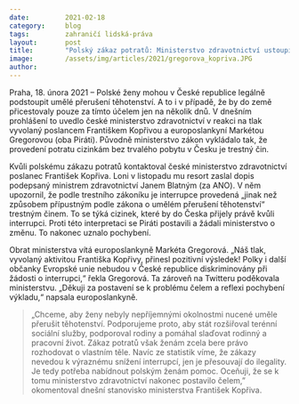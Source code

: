 ```yaml
---
date:         2021-02-18
category:     blog
tags:         zahraničí lidská-práva
layout:       post
title:        "Polský zákaz potratů: Ministerstvo zdravotnictví ustoupilo tlaku veřejnosti i Pirátů a umožní Polkám interrupce v Česku"
image:        /assets/img/articles/2021/gregorova_kopriva.JPG
author:       
---
```


Praha, 18. února 2021 – Polské ženy mohou v České republice legálně podstoupit umělé přerušení těhotenství. A to i v případě, že by do země přicestovaly pouze za tímto účelem jen na několik dnů. V dnešním prohlášení to uvedlo české ministerstvo zdravotnictví v reakci na tlak vyvolaný poslancem Františkem Kopřivou a europoslankyní Markétou Gregorovou (oba Piráti). Původně ministerstvo zákon vykládalo tak, že provedení potratu cizinkám bez trvalého pobytu v Česku je trestný čin.

Kvůli polskému zákazu potratů kontaktoval české ministerstvo zdravotnictví poslanec František Kopřiva. Loni v listopadu mu resort zaslal dopis podepsaný ministrem zdravotnictví Janem Blatným (za ANO). V něm upozornil, že podle trestního zákoníku je interrupce provedená „jinak než způsobem přípustným podle zákona o umělém přerušení těhotenství“ trestným činem. To se týká cizinek, které by do Česka přijely právě kvůli interrupci. Proti této interpretaci se Piráti postavili a žádali ministerstvo o změnu. To nakonec uznalo pochybení.

Obrat ministerstva vítá europoslankyně Markéta Gregorová. „Náš tlak, vyvolaný aktivitou Františka Kopřivy, přinesl pozitivní výsledek! Polky i další občanky Evropské unie nebudou v České republice diskriminovány při žádosti o interrupci,“ řekla Gregorová. Ta zároveň na Twitteru poděkovala ministerstvu. „Děkuji za postavení se k problému čelem a reflexi pochybení výkladu,“ napsala europoslankyně.

> „Chceme, aby ženy nebyly nepříjemnými okolnostmi nucené uměle přerušit těhotenství. Podporujeme proto, aby stát rozšiřoval terénní sociální služby, podporoval rodiny a pomáhal slaďovat rodinný a pracovní život. Zákaz potratů však ženám zcela bere právo rozhodovat o vlastním těle. Navíc ze statistik víme, že zákazy nevedou k výraznému snížení interrupcí, jen je přesouvají do ilegality. Je tedy potřeba nabídnout polským ženám pomoc. Oceňuji, že se k tomu ministerstvo zdravotnictví nakonec postavilo čelem,” okomentoval dnešní stanovisko ministerstva František Kopřiva.
